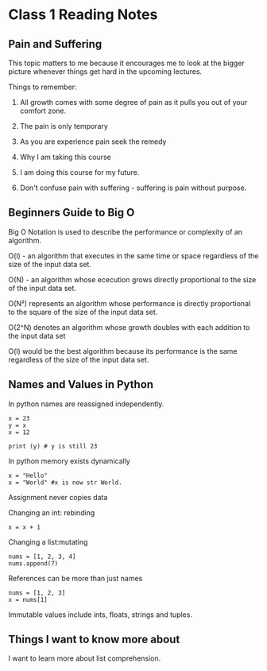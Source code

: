 # Class 1 Reading Notes

## Pain and Suffering

This topic matters to me because it encourages me to look at the bigger picture whenever things get hard in the upcoming lectures.

Things to remember:

1. All growth comes with some degree of pain as it pulls you out of your comfort zone.

2. The pain is only temporary

3. As you are experience pain seek the remedy

4. Why I am taking this course

5. I am doing this course for my future.

6. Don't confuse pain with suffering - suffering is pain without purpose.

## Beginners Guide to Big O

Big O Notation is used to describe the performance or complexity of an algorithm.

O(l) - an algorithm that executes in the same time or space regardless of the size of the input data set.

O(N) - an algorithm whose ececution grows directly proportional to the size of the input data set.

O(N²) represents an algorithm whose performance is directly proportional to the square of the size of the input data set.

O(2^N) denotes an algorithm whose growth doubles with each addition to the input data set

O(l) would be the best algorithm because its performance is the same regardless of the size of the input data set.

## Names and Values in Python

In python names are reassigned independently.

```
x = 23
y = x
x = 12

print (y) # y is still 23
```

In python memory exists dynamically
 ```
 x = "Hello"
 x = "World" #x is now str World.
 ```

 Assignment never copies data

Changing an int: rebinding
```
x = x + 1
```

Changing a list:mutating
```
nums = [1, 2, 3, 4]
nums.append(7)
```
References can be more than just names

```
nums = [1, 2, 3]
x = nums[1]
```

Immutable values include ints, floats, strings and tuples.

## Things I want to know more about

I want to learn more about list comprehension.